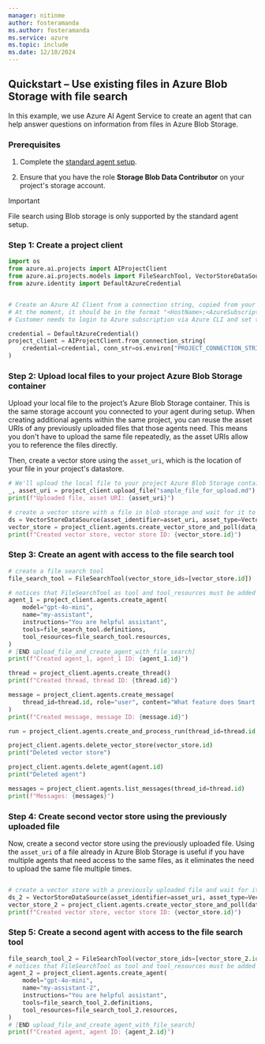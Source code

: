 ```yaml
---
manager: nitinme
author: fosteramanda
ms.author: fosteramanda
ms.service: azure
ms.topic: include
ms.date: 12/10/2024
---
```


## Quickstart – Use existing files in Azure Blob Storage with file search
In this example, we use Azure AI Agent Service to create an agent that can help answer questions on information from files in Azure Blob Storage.

###  Prerequisites 
1. Complete the [standard agent setup](../../quickstart.md).

2. Ensure that you have the role  **Storage Blob Data Contributor** on your project's storage account.


> [!IMPORTANT]
> File search using Blob storage is only supported by the standard agent setup.

### Step 1: Create a project client
```python
import os
from azure.ai.projects import AIProjectClient
from azure.ai.projects.models import FileSearchTool, VectorStoreDataSource, VectorStoreDataSourceAssetType
from azure.identity import DefaultAzureCredential


# Create an Azure AI Client from a connection string, copied from your AI Studio project.
# At the moment, it should be in the format "<HostName>;<AzureSubscriptionId>;<ResourceGroup>;<ProjectName>"
# Customer needs to login to Azure subscription via Azure CLI and set the environment variables

credential = DefaultAzureCredential()
project_client = AIProjectClient.from_connection_string(
    credential=credential, conn_str=os.environ["PROJECT_CONNECTION_STRING"]
)
```

### Step 2: Upload local files to your project Azure Blob Storage container
Upload your local file to the project’s Azure Blob Storage container. This is the same storage account you connected to your agent during setup. When creating additional agents within the same project, you can reuse the asset URIs of any previously uploaded files that those agents need. This means you don't have to upload the same file repeatedly, as the asset URIs allow you to reference the files directly.

Then, create a vector store using the ```asset_uri```, which is the location of your file in your project's datastore.
```python
# We'll upload the local file to your project Azure Blob Storage container and will use it for vector store creation.
_, asset_uri = project_client.upload_file("sample_file_for_upload.md")
print(f"Uploaded file, asset URI: {asset_uri}")

# create a vector store with a file in blob storage and wait for it to be processed
ds = VectorStoreDataSource(asset_identifier=asset_uri, asset_type=VectorStoreDataSourceAssetType.URI_ASSET)
vector_store = project_client.agents.create_vector_store_and_poll(data_sources=[ds], name="sample_vector_store")
print(f"Created vector store, vector store ID: {vector_store.id}")
```

### Step 3: Create an agent with access to the file search tool

```python
# create a file search tool
file_search_tool = FileSearchTool(vector_store_ids=[vector_store.id])

# notices that FileSearchTool as tool and tool_resources must be added or the assistant unable to search the file
agent_1 = project_client.agents.create_agent(
    model="gpt-4o-mini",
    name="my-assistant",
    instructions="You are helpful assistant",
    tools=file_search_tool.definitions,
    tool_resources=file_search_tool.resources,
)
# [END upload_file_and_create_agent_with_file_search]
print(f"Created agent_1, agent_1 ID: {agent_1.id}")

thread = project_client.agents.create_thread()
print(f"Created thread, thread ID: {thread.id}")

message = project_client.agents.create_message(
    thread_id=thread.id, role="user", content="What feature does Smart Eyewear offer?"
)
print(f"Created message, message ID: {message.id}")

run = project_client.agents.create_and_process_run(thread_id=thread.id, assistant_id=agent_1.id)

project_client.agents.delete_vector_store(vector_store.id)
print("Deleted vector store")

project_client.agents.delete_agent(agent.id)
print("Deleted agent")

messages = project_client.agents.list_messages(thread_id=thread.id)
print(f"Messages: {messages}")
```

### Step 4: Create second vector store using the previously uploaded file
Now, create a second vector store using the previously uploaded file. Using the ```asset_uri``` of a file already in Azure Blob Storage is useful if you have multiple agents that need access to the same files, as it eliminates the need to upload the same file multiple times.
```python

# create a vector store with a previously uploaded file and wait for it to be processed
ds_2 = VectorStoreDataSource(asset_identifier=asset_uri, asset_type=VectorStoreDataSourceAssetType.URI_ASSET)
vector_store_2 = project_client.agents.create_vector_store_and_poll(data_sources=[ds_2], name="sample_vector_store_2")
print(f"Created vector store, vector store ID: {vector_store.id}")

```

### Step 5: Create a second agent with access to the file search tool
```python
file_search_tool_2 = FileSearchTool(vector_store_ids=[vector_store_2.id])
# notices that FileSearchTool as tool and tool_resources must be added or the assistant unable to search the file
agent_2 = project_client.agents.create_agent(
    model="gpt-4o-mini",
    name="my-assistant-2",
    instructions="You are helpful assistant",
    tools=file_search_tool_2.definitions,
    tool_resources=file_search_tool_2.resources,
)
# [END upload_file_and_create_agent_with_file_search]
print(f"Created agent, agent ID: {agent_2.id}")
```